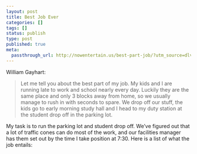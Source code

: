 ```yaml
---
layout: post
title: Best Job Ever
categories: []
tags: []
status: publish
type: post
published: true
meta:
  passthrough_url: http://nowentertain.us/best-part-job/?utm_source=dlvr.it&utm_medium=twitter
---
```


William Gayhart:


>Let me tell you about the best part of my job. My kids and I are running late to work and school nearly every day. Luckily they are the same place and only 3 blocks away from home, so we usually manage to rush in with seconds to spare. We drop off our stuff, the kids go to early morning study hall and I head to my duty station at the student drop off in the parking lot.
  
  
My task is to run the parking lot and student drop off. We’ve figured out that a lot of traffic cones can do most of the work, and our facilities manager has them set out by the time I take position at 7:30. Here is a list of what the job entails:
